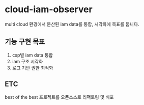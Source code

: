 # cloud-iam-observer
multi cloud 환경에서 분산된 iam data를 통합, 시각화에 목표를 둡니다.

## 기능 구현 목표
1. csp별 iam data 통합
2. iam 구조 시각화
3. 로그 기반 권한 최적화

## ETC
best of the best 프로젝트를 오픈소스로 리팩토링 및 배포
